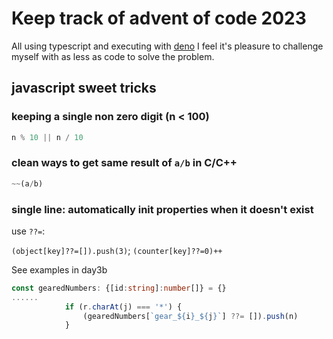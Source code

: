 # Keep track of advent of code 2023

All using typescript and executing with [deno](https://deno.land/)
I feel it's pleasure to challenge myself with as less as code to solve the problem.

## javascript sweet tricks

### keeping a single non zero digit (n < 100)

```typescript
n % 10 || n / 10
```

### clean ways to get same result of `a/b` in C/C++

```typescript
~~(a/b)
```

### single line: automatically init properties when it doesn't exist

use `??=`:

`(object[key]??=[]).push(3)`; `(counter[key]??=0)++`

See examples in day3b

```typescript
const gearedNumbers: {[id:string]:number[]} = {}
......
            if (r.charAt(j) === '*') {
                (gearedNumbers[`gear_${i}_${j}`] ??= []).push(n)
            }
```